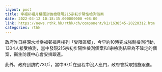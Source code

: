 ```yaml
---
layout: post
title: 幸福邨福月樓圍封強檢發現215宗初步陽性檢測個案
date: 2022-03-12 10:18:35.000000000 +08:00
link: https://news.rthk.hk/rthk/ch/component/k2/1638545-20220312.htm
categories: rthk
---
```


政府昨日將深水埗幸福邨福月樓列「受限區域」，今早約10時完成強制檢測行動，1304人接受檢測，當中發現215宗初步陽性檢測個案和1宗檢測結果為不確定的個案，衞生防護中心會安排跟進。

此外，政府到訪約731戶，當中97戶在過程中沒人應門，政府會採取措施跟進。
